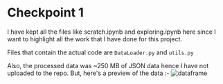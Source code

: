# Checkpoint 1

I have kept all the files like scratch.ipynb and exploring.ipynb here since I want to highlight all the work that I have done for this project.

Files that contain the actual code are `DataLoader.py` and `utils.py`

Also, the processed data was ~250 MB of JSON data hence I have not uploaded to the repo. But, here's a preview of the data :- 
![dataframe](https://i.imgur.com/ozgDf0t.png)